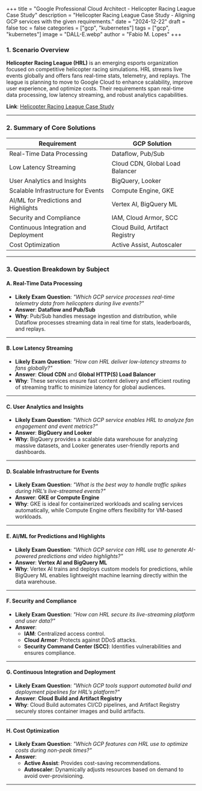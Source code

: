 +++
title = "Google Professional Cloud Architect - Helicopter Racing League Case Study"
description = "Helicopter Racing League Case Study - Aligning GCP services with the given requirements."
date =  "2024-12-22"
draft = false
toc = false
categories = ["gcp", "kubernetes"]
tags = ["gcp", "kubernetes"]
image = "DALL-E.webp"
author = "Fabio M. Lopes"
+++

### 1. Scenario Overview

**Helicopter Racing League (HRL)** is an emerging esports organization focused on competitive helicopter racing simulations. HRL streams live events globally and offers fans real-time stats, telemetry, and replays. The league is planning to move to Google Cloud to enhance scalability, improve user experience, and optimize costs. Their requirements span real-time data processing, low latency streaming, and robust analytics capabilities.

**Link**: [Helicopter Racing League Case Study](https://services.google.com/fh/files/blogs/master_case_study_helicopter_racing_league.pdf)

---

### 2. Summary of Core Solutions

| **Requirement**                       | **GCP Solution**                  |
|---------------------------------------|------------------------------------|
| Real-Time Data Processing             | Dataflow, Pub/Sub                 |
| Low Latency Streaming                 | Cloud CDN, Global Load Balancer   |
| User Analytics and Insights           | BigQuery, Looker                  |
| Scalable Infrastructure for Events    | Compute Engine, GKE               |
| AI/ML for Predictions and Highlights  | Vertex AI, BigQuery ML            |
| Security and Compliance               | IAM, Cloud Armor, SCC             |
| Continuous Integration and Deployment | Cloud Build, Artifact Registry    |
| Cost Optimization                     | Active Assist, Autoscaler         |

---

### 3. Question Breakdown by Subject

#### **A. Real-Time Data Processing**
- **Likely Exam Question**: *"Which GCP service processes real-time telemetry data from helicopters during live events?"*
- **Answer**: **Dataflow and Pub/Sub**  
- **Why**: Pub/Sub handles message ingestion and distribution, while Dataflow processes streaming data in real time for stats, leaderboards, and replays.

---

#### **B. Low Latency Streaming**
- **Likely Exam Question**: *"How can HRL deliver low-latency streams to fans globally?"*
- **Answer**: **Cloud CDN** and **Global HTTP(S) Load Balancer**  
- **Why**: These services ensure fast content delivery and efficient routing of streaming traffic to minimize latency for global audiences.

---

#### **C. User Analytics and Insights**
- **Likely Exam Question**: *"Which GCP service enables HRL to analyze fan engagement and event metrics?"*
- **Answer**: **BigQuery and Looker**  
- **Why**: BigQuery provides a scalable data warehouse for analyzing massive datasets, and Looker generates user-friendly reports and dashboards.

---

#### **D. Scalable Infrastructure for Events**
- **Likely Exam Question**: *"What is the best way to handle traffic spikes during HRL’s live-streamed events?"*
- **Answer**: **GKE or Compute Engine**  
- **Why**: GKE is ideal for containerized workloads and scaling services automatically, while Compute Engine offers flexibility for VM-based workloads.

---

#### **E. AI/ML for Predictions and Highlights**
- **Likely Exam Question**: *"Which GCP service can HRL use to generate AI-powered predictions and video highlights?"*
- **Answer**: **Vertex AI and BigQuery ML**  
- **Why**: Vertex AI trains and deploys custom models for predictions, while BigQuery ML enables lightweight machine learning directly within the data warehouse.

---

#### **F. Security and Compliance**
- **Likely Exam Question**: *"How can HRL secure its live-streaming platform and user data?"*
- **Answer**:  
  - **IAM**: Centralized access control.  
  - **Cloud Armor**: Protects against DDoS attacks.  
  - **Security Command Center (SCC)**: Identifies vulnerabilities and ensures compliance.

---

#### **G. Continuous Integration and Deployment**
- **Likely Exam Question**: *"Which GCP tools support automated build and deployment pipelines for HRL’s platform?"*
- **Answer**: **Cloud Build and Artifact Registry**  
- **Why**: Cloud Build automates CI/CD pipelines, and Artifact Registry securely stores container images and build artifacts.

---

#### **H. Cost Optimization**
- **Likely Exam Question**: *"Which GCP features can HRL use to optimize costs during non-peak times?"*
- **Answer**:  
  - **Active Assist**: Provides cost-saving recommendations.  
  - **Autoscaler**: Dynamically adjusts resources based on demand to avoid over-provisioning.

---